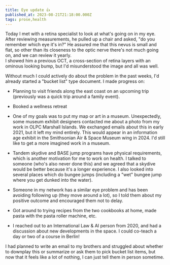 ```yaml
---
title: Eye update 👍
published_at: 2023-08-21T21:18:00.000Z
tags: prose,health
---
```


Today I met with a retina specialist to look at what's going on in my eye. After reviewing measurements, he pulled up a chair and asked, "do you remember which eye it's in?" He assured me that this nevus is small and flat, so other than its closeness to the optic nerve there's not much going on, and we can review it yearly.<br/>
I showed him a previous OCT, a cross-section of retina layers with an ominous looking bump, but I'd misunderstood the image and all was well.

Without much I could actively do about the problem in the past weeks, I'd already started a "bucket list" type document.  I made progress on:

- Planning to visit friends along the east coast on an upcoming trip (previously was a quick  trip around a family event).

- Booked a wellness retreat

- One of my goals was to put my map or art in a museum. Unexpectedly, some museum exhibit designers contacted me about a photo from my work in OLPC Marshall Islands. We exchanged emails about this in early 2021, but it left my mind entirely. This would appear in an information age exhibit in the Smithsonian Air & Space Museum wing in 2024. I'd still like to get a more imagined work in a museum.

- Tandem skydive and BASE jump programs have physical requirements, which is another motivation for me to work on health. I talked to someone (who's also never done this) and we agreed that a skydive would be better because it's a longer experience. I also looked into several places which do bungee jumps (including a "wet" bungee jump where you get dunked into the water).

- Someone in my network has a similar eye problem and has been avoiding following up (they move around a lot), so I told them about my positive outcome and encouraged them not to delay.

- Got around to trying recipes from the two cookbooks at home, made pasta with the pasta roller machine, etc.

- I reached out to an International Law & AI person from 2020, and had a discussion about new developments in the space. I could co-teach a day or two of a course in Berlin!


I had planned to write an email to my brothers and struggled about whether to downplay this or summarize or ask them to pick bucket list items, but now that it feels like a lot of nothing, I can just tell them in person sometime.

<br/>
<br/>
<br/>
